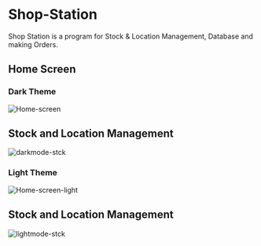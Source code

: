 # Shop-Station
Shop Station is a program for Stock &amp; Location Management, Database and making Orders.

## Home Screen
### Dark Theme
![Home-screen](https://github.com/user-attachments/assets/462c7ba8-0193-44c9-93ee-f56c689a7d21)

## Stock and Location Management
![darkmode-stck](https://github.com/user-attachments/assets/4f7e6bdc-d1a3-4a2d-8748-a474a8aee4c0)


### Light Theme
![Home-screen-light](https://github.com/user-attachments/assets/278528e4-f7e3-4c67-aac3-ff00244ae4e2)

## Stock and Location Management
![lightmode-stck](https://github.com/user-attachments/assets/8cb4db2e-927d-4561-8fbe-aa6f4bacf143)
